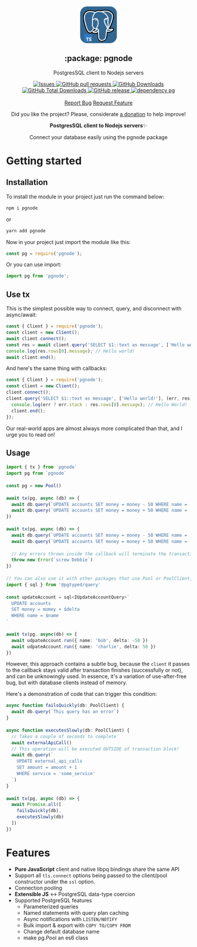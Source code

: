 <p align="center">
 <img width="100px" src="https://raw.githubusercontent.com/hebertcisco/pgnode/main/.github/images/favicon512x512-postgresql.png" align="center" alt=":package: postgresql" />
 <h2 align="center">:package: pgnode</h2>
 <p align="center">PostgresSQL client to Nodejs servers</p>
</p>

  <p align="center">
    <a href="https://github.com/hebertcisco/pgnode/issues">
      <img alt="Issues" src="https://img.shields.io/github/issues/hebertcisco/pgnode?style=flat&color=336791" />
    </a>
    <a href="https://github.com/hebertcisco/pgnode/pulls">
      <img alt="GitHub pull requests" src="https://img.shields.io/github/issues-pr/hebertcisco/pgnode?style=flat&color=336791" />
    </a>
     <a href="https://github.com/hebertcisco/pgnode">
      <img alt="GitHub Downloads" src="https://img.shields.io/npm/dw/pgnode?style=flat&color=336791" />
    </a>
    <a href="https://github.com/hebertcisco/pgnode">
      <img alt="GitHub Total Downloads" src="https://img.shields.io/npm/dt/pgnode?color=336791&label=Total%20downloads" />
    </a>
  <a href="https://github.com/hebertcisco/pgnode">
      <img alt="GitHub release" src="https://img.shields.io/github/release/hebertcisco/pgnode.svg?style=flat&color=336791" />
    </a>
  <a href="https://www.npmjs.com/package/pg">
      <img alt="dependency pg" src="https://img.shields.io/github/package-json/dependency-version/hebertcisco/pgnode/pg?style=flat&color=336791" />
    </a>
    <br />
    <br />
  <a href="https://github.com/hebertcisco/musiko-app/issues/new/choose">Report Bug</a>
  <a href="https://github.com/hebertcisco/musiko-app/issues/new/choose">Request Feature</a>
  </p>

<p align="center">Did you like the project? Please, considerate <a href="https://www.buymeacoffee.com/hebertcisco">a donation</a> to help improve!</p>

<p align="center"><strong>PostgresSQL client to Nodejs servers</strong>✨</p>

<p align="center">Connect your database easily using the pgnode package</p>

# Getting started

## Installation

To install the module in your project just run the command below:

```bash
npm i pgnode
```

or

```bash
yarn add pgnode
```

Now in your project just import the module like this:

```js
const pg = require('pgnode');
```

Or you can use import:

```js
import pg from 'pgnode';
```

## Use tx

This is the simplest possible way to connect, query, and disconnect with async/await:

```js
const { Client } = require('pgnode');
const client = new Client();
await client.connect();
const res = await client.query('SELECT $1::text as message', ['Hello world!']);
console.log(res.rows[0].message); // Hello world!
await client.end();
```

And here's the same thing with callbacks:

```js
const { Client } = require('pgnode');
const client = new Client();
client.connect();
client.query('SELECT $1::text as message', ['Hello world!'], (err, res) => {
  console.log(err ? err.stack : res.rows[0].message); // Hello World!
  client.end();
});
```

Our real-world apps are almost always more complicated than that, and I urge you to read on!

## Usage

```Typescript
import { tx } from `pgnode`
import pg from `pgnode`

const pg = new Pool()

await tx(pg, async (db) => {
  await db.query(`UPDATE accounts SET money = money - 50 WHERE name = 'bob'`)
  await db.query(`UPDATE accounts SET money = money + 50 WHERE name = 'alice'`)
})

await tx(pg, async (db) => {
  await db.query(`UPDATE accounts SET money = money - 50 WHERE name = 'bob'`)
  await db.query(`UPDATE accounts SET money = money + 50 WHERE name = 'debbie'`)

  // Any errors thrown inside the callback will terminate the transaction
  throw new Error(`screw Debbie`)
})

// You can also use it with other packages that use Pool or PoolClient, like pgtyped
import { sql } from '@pgtyped/query'

const updateAccount = sql<IUpdateAccountQuery>`
  UPDATE accounts
  SET money = momey + $delta
  WHERE name = $name
`

await tx(pg, async(db) => {
  await udpateAccount.run({ name: 'bob', delta: -50 })
  await udpateAccount.run({ name: 'charlie', delta: 50 })
})

```

However, this approach contains a subtle bug, because the `client` it passes to the callback stays valid after transaction finishes (successfully or not), and can be unknowingly used. In essence, it's a variation of use-after-free bug, but with database clients instead of memory.

Here's a demonstration of code that can trigger this condition:

```Typescript
async function failsQuickly(db: PoolClient) {
  await db.query(`This query has an error`)
}

async function executesSlowly(db: PoolClient) {
  // Takes a couple of seconds to complete
  await externalApiCall()
  // This operation will be executed OUTSIDE of transaction block!
  await db.query(`
    UPDATE external_api_calls
    SET amount = amount + 1
    WHERE service = 'some_service'
  `)
}

await tx(pg, async (db) => {
  await Promise.all([
    failsQuickly(db),
    executesSlowly(db)
  ])
})
```

# Features

- **Pure JavaScript** client and native libpq bindings share the same API
- Support all `tls.connect` options being passed to the client/pool constructor under the `ssl` option.
- Connection pooling
- **Extensible JS** ↔ PostgreSQL data-type coercion
- Supported PostgreSQL features
  - Parameterized queries
  - Named statements with query plan caching
  - Async notifications with `LISTEN/NOTIFY`
  - Bulk import & export with `COPY TO/COPY FROM`
  - Change default database name
  - make pg.Pool an es6 class
